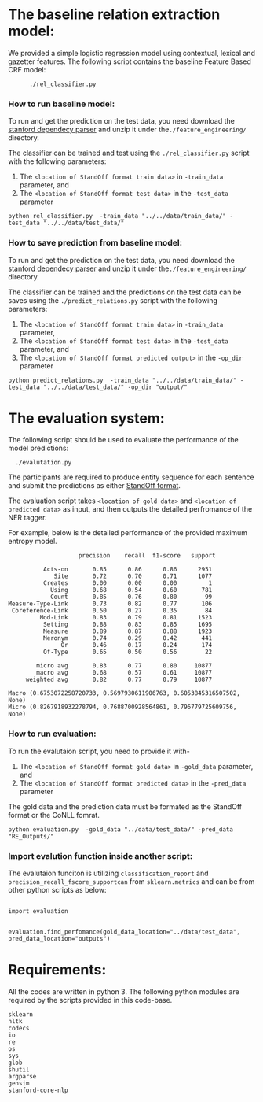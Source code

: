 # The baseline relation extraction model:

We provided a simple logistic regression model using contextual, lexical and gazetter features. The following script contains the baseline Feature Based CRF model:

```
      ./rel_classifier.py

```
### How to run baseline model:

To run and get the prediction on the test data, you need download the [stanford dependecy parser](https://mega.nz/file/HcgEyIJI#keL_1DL00BcLn_DwsswZuWrOuyJaJ1T9OPtJQpjjMXs) and unzip it  under the`./feature_engineering/` directory. 

The classifier can be trained and test using the  `./rel_classifier.py` script with the following parameters:

1) The `<location of StandOff format train data>` in `-train_data` parameter, and 
2) The `<location of StandOff format test data>` in the `-test_data` parameter


```
python rel_classifier.py  -train_data "../../data/train_data/" -test_data "../../data/test_data/"
```

### How to save prediction from baseline model:

To run and get the prediction on the test data, you need download the [stanford dependecy parser](https://mega.nz/file/HcgEyIJI#keL_1DL00BcLn_DwsswZuWrOuyJaJ1T9OPtJQpjjMXs) and unzip it  under the`./feature_engineering/` directory. 

The classifier can be trained and the predictions on the test data can be saves using the  `./predict_relations.py` script with the following parameters:

1) The `<location of StandOff format train data>` in `-train_data` parameter, 
2) The `<location of StandOff format test data>` in the `-test_data` parameter, and 
3) The `<location of StandOff format predicted output>` in the `-op_dir` parameter


```
python predict_relations.py  -train_data "../../data/train_data/" -test_data "../../data/test_data/" -op_dir "output/"
```



# The evaluation system:


The following script should be used to evaluate the performance of the model predictions:
  
      ./evalutation.py


The participants are required to produce entity sequence for each sentence and submit the predictions as either [StandOff format](../../data/Readme.md##-The-standoff-format:).


The evaluation script takes `<location of gold data>` and `<location of predicted data>` as input, and then outputs the detailed perfromance of the NER tagger. 

For example, below is the detailed performance of the provided maximum entropy model.

```
                    precision    recall  f1-score   support
 
          Acts-on       0.85      0.86      0.86      2951
             Site       0.72      0.70      0.71      1077
          Creates       0.00      0.00      0.00         1
            Using       0.68      0.54      0.60       781
            Count       0.85      0.76      0.80        99
Measure-Type-Link       0.73      0.82      0.77       106
 Coreference-Link       0.50      0.27      0.35        84
         Mod-Link       0.83      0.79      0.81      1523
          Setting       0.88      0.83      0.85      1695
          Measure       0.89      0.87      0.88      1923
          Meronym       0.74      0.29      0.42       441
               Or       0.46      0.17      0.24       174
          Of-Type       0.65      0.50      0.56        22
 
        micro avg       0.83      0.77      0.80     10877
        macro avg       0.68      0.57      0.61     10877
     weighted avg       0.82      0.77      0.79     10877
 
Macro (0.6753072258720733, 0.5697930611906763, 0.6053845316507502, None)
Micro (0.8267918932278794, 0.7688700928564861, 0.796779725609756, None)

``` 
    


### How to run evaluation:

To run the evalutaion script, you need to provide it with-

1) The `<location of StandOff format gold data>` in `-gold_data` parameter, and 
2) The `<location of StandOff format predicted data>` in the `-pred_data` parameter

The gold data and the prediction data must be formated as the StandOff format or the CoNLL fomrat.

```
python evaluation.py  -gold_data "../data/test_data/" -pred_data "RE_Outputs/"

```

### Import evalution function inside another script:

The evalutaion funciton is utilizing `classification_report` and `precision_recall_fscore_supportcan` from `sklearn.metrics` and can be from other python scripts as below:

```

import evaluation


evaluation.find_perfomance(gold_data_location="../data/test_data", pred_data_location="outputs")

```



# Requirements:

All the codes are written in python 3. The following python modules are required by the scripts provided in this code-base.


```
sklearn
nltk
codecs
io
re
os
sys
glob
shutil
argparse
gensim
stanford-core-nlp

```
